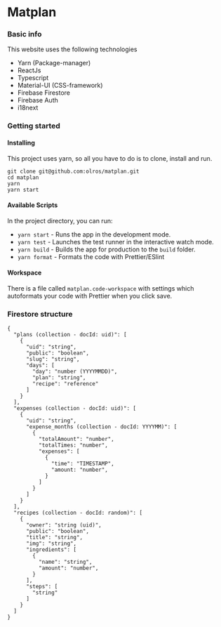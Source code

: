 # Matplan

### Basic info
This website uses the following technologies

* Yarn (Package-manager)
* ReactJs
* Typescript
* Material-UI (CSS-framework)
* Firebase Firestore
* Firebase Auth
* i18next

### Getting started

#### Installing
This project uses yarn, so all you have to do is to clone, install and run.

```
git clone git@github.com:olros/matplan.git
cd matplan
yarn
yarn start 
```

#### Available Scripts
In the project directory, you can run:

- `yarn start` - Runs the app in the development mode.
- `yarn test` - Launches the test runner in the interactive watch mode.
- `yarn build` - Builds the app for production to the `build` folder.
- `yarn format` - Formats the code with Prettier/ESlint

#### Workspace

There is a file called `matplan.code-workspace` with settings which autoformats your code with Prettier when you click save.

### Firestore structure

```
{
  "plans (collection - docId: uid)": [
    {
      "uid": "string",
      "public": "boolean",
      "slug": "string",
      "days": [
        "day": "number (YYYYMMDD)",
        "plan": "string",
        "recipe": "reference"
      ]
    }
  ],
  "expenses (collection - docId: uid)": [
    {
      "uid": "string",
      "expense_months (collection - docId: YYYYMM)": [
        {
          "totalAmount": "number",
          "totalTimes: "number",
          "expenses": [
            {
              "time": "TIMESTAMP",
              "amount: "number",
            }
          ]
        }
      ] 
    }
  ],
  "recipes (collection - docId: random)": [
    {
      "owner": "string (uid)",
      "public": "boolean",
      "title": "string",
      "img": "string",
      "ingredients": [
        {
          "name": "string",
          "amount": "number",
        }
      ],
      "steps": [
        "string"
      ]
    }
  ]
}
```
